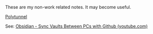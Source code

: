 These are my non-work related notes. It may become useful.

[Polytunnel](Personal/Polytunnel.md)

See: [Obsidian - Sync Vaults Between PCs with Github (youtube.com)](https://www.youtube.com/watch?v=gOdh8wdbxm4)
